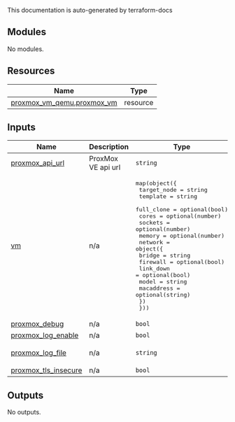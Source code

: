 
This documentation is auto-generated by terraform-docs

## Modules

No modules.

## Resources

| Name | Type |
|------|------|
| [proxmox_vm_qemu.proxmox_vm](https://registry.terraform.io/providers/telmate/proxmox/2.9.6/docs/resources/vm_qemu) | resource |

## Inputs

| Name | Description | Type | Default | Required |
|------|-------------|------|---------|:--------:|
| <a name="input_proxmox_api_url"></a> [proxmox\_api\_url](#input\_proxmox\_api\_url) | ProxMox VE api url | `string` | n/a | yes |
| <a name="input_vm"></a> [vm](#input\_vm) | n/a | <pre>map(object({<br>    target_node = string<br>    template    = string<br>    full_clone  = optional(bool)<br>    cores       = optional(number)<br>    sockets     = optional(number)<br>    memory      = optional(number)<br>    network = object({<br>      bridge     = string<br>      firewall   = optional(bool)<br>      link_down  = optional(bool)<br>      model      = string<br>      macaddress = optional(string)<br>    })<br>  }))</pre> | n/a | yes |
| <a name="input_proxmox_debug"></a> [proxmox\_debug](#input\_proxmox\_debug) | n/a | `bool` | `false` | no |
| <a name="input_proxmox_log_enable"></a> [proxmox\_log\_enable](#input\_proxmox\_log\_enable) | n/a | `bool` | `false` | no |
| <a name="input_proxmox_log_file"></a> [proxmox\_log\_file](#input\_proxmox\_log\_file) | n/a | `string` | `"terraform-plugin-proxmox.log"` | no |
| <a name="input_proxmox_tls_insecure"></a> [proxmox\_tls\_insecure](#input\_proxmox\_tls\_insecure) | n/a | `bool` | `true` | no |

## Outputs

No outputs.
